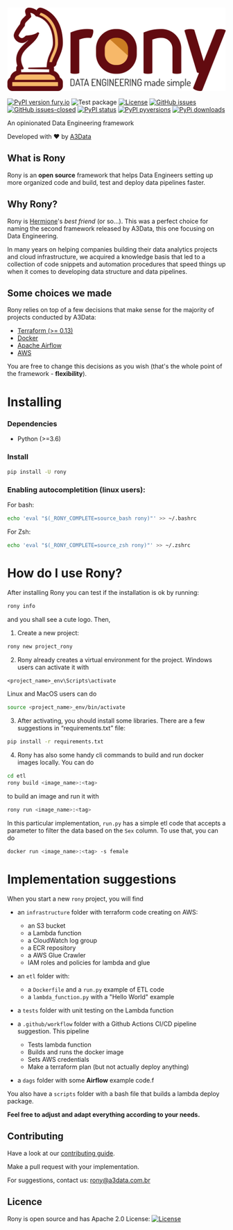![Rony - Data Engineering made simple](img/Logo_Rony_horizontal.png)

[![PyPI version fury.io](https://badge.fury.io/py/rony.svg)](https://pypi.python.org/pypi/rony/)
![Test package](https://github.com/A3Data/rony/workflows/Test%20package/badge.svg)
[![License](https://img.shields.io/badge/License-Apache%202.0-blue.svg)](https://opensource.org/licenses/Apache-2.0)
[![GitHub issues](https://img.shields.io/github/issues/a3data/rony.svg)](https://GitHub.com/a3data/rony/issues/)
[![GitHub issues-closed](https://img.shields.io/github/issues-closed/a3data/rony.svg)](https://GitHub.com/a3data/rony/issues?q=is%3Aissue+is%3Aclosed)
[![PyPI status](https://img.shields.io/pypi/status/rony.svg)](https://pypi.python.org/pypi/rony/)
[![PyPI pyversions](https://img.shields.io/pypi/pyversions/rony.svg)](https://pypi.python.org/pypi/rony/)
[![PyPi downloads](https://pypip.in/d/rony/badge.png)](https://crate.io/packages/rony/)

An opinionated Data Engineering framework

Developed with ❤️ by <a href="http://www.a3data.com.br/" target="_blank">A3Data</a>

## What is Rony

Rony is an **open source** framework that helps Data Engineers setting up more organized code and build, test and deploy data pipelines faster.

## Why Rony?

Rony is <a href="https://github.com/A3Data/hermione" target="_blank">Hermione</a>'s *best friend* (or so...). 
This was a perfect choice for naming the second framework
released by A3Data, this one focusing on Data Engineering. 

In many years on helping companies building their data analytics projects and cloud infrastructure, we acquired 
a knowledge basis that led to a collection of code snippets and automation procedures that speed things up
when it comes to developing data structure and data pipelines.

## Some choices we made

Rony relies on top of a few decisions that make sense for the majority of projects conducted by A3Data:

- <a href="https://www.terraform.io/intro/index.html" target="_blank">Terraform (>= 0.13)</a>
- <a href="https://www.docker.com/" target="_blank">Docker</a>
- <a href="https://airflow.apache.org/" target="_blank">Apache Airflow</a>
- <a href="https://aws.amazon.com/" target="_blank">AWS</a>

You are free to change this decisions as you wish (that's the whole point of the framework - **flexibility**).

# Installing

### Dependencies

- Python (>=3.6)

### Install

```bash
pip install -U rony
```

### Enabling autocompletition (linux users):

For bash:

```bash
echo 'eval "$(_RONY_COMPLETE=source_bash rony)"' >> ~/.bashrc
```

For Zsh:

```bash
echo 'eval "$(_RONY_COMPLETE=source_zsh rony)"' >> ~/.zshrc
```

# How do I use Rony?

After installing Rony you can test if the installation is ok by running:

```bash
rony info
```

and you shall see a cute logo. Then,

1) Create a new project:

```bash
rony new project_rony
```

2) Rony already creates a virtual environment for the project. 
Windows users can activate it with 

```
<project_name>_env\Scripts\activate
```

Linux and MacOS users can do

```bash
source <project_name>_env/bin/activate
```

3) After activating, you should install some libraries. There are a few suggestions in “requirements.txt” file:

```bash
pip install -r requirements.txt
```

4) Rony has also some handy cli commands to build and run docker images locally. You can do

```bash
cd etl
rony build <image_name>:<tag>
```

to build an image and run it with

```bash
rony run <image_name>:<tag>
```

In this particular implementation, `run.py` has a simple etl code that accepts a parameter to filter the data based on the `Sex` column. To use that, you can do

```bash
docker run <image_name>:<tag> -s female
```

# Implementation suggestions

When you start a new `rony` project, you will find

- an `infrastructure` folder with terraform code creating on AWS:
  - an S3 bucket
  - a Lambda function
  - a CloudWatch log group
  - a ECR repository
  - a AWS Glue Crawler
  - IAM roles and policies for lambda and glue

- an `etl` folder with:
  - a `Dockerfile` and a `run.py` example of ETL code
  - a `lambda_function.py` with a "Hello World" example

- a `tests` folder with unit testing on the Lambda function
- a `.github/workflow` folder with a Github Actions CI/CD pipeline suggestion. This pipeline
  - Tests lambda function
  - Builds and runs the docker image
  - Sets AWS credentials
  - Make a terraform plan (but not actually deploy anything)

- a `dags` folder with some **Airflow** example code.f

You also have a `scripts` folder with a bash file that builds a lambda deploy package.

**Feel free to adjust and adapt everything according to your needs.**


## Contributing

Have a look at our [contributing guide](CONTRIBUTING.md).

Make a pull request with your implementation.

For suggestions, contact us: rony@a3data.com.br

## Licence
Rony is open source and has Apache 2.0 License: [![License](https://img.shields.io/badge/License-Apache%202.0-blue.svg)](https://opensource.org/licenses/Apache-2.0)